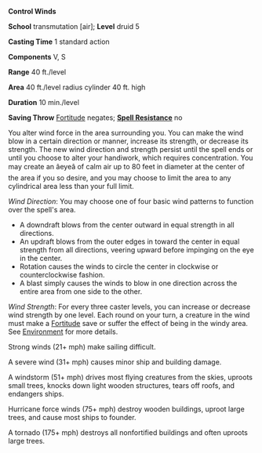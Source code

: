  **Control Winds**

**School** transmutation [air]; **Level** druid 5

**Casting Time** 1 standard action

**Components** V, S

**Range** 40 ft./level

**Area** 40 ft./level radius cylinder 40 ft. high

**Duration** 10 min./level

**Saving Throw** [Fortitude](../combat.html#_fortitude) negates; **[Spell Resistance](../glossary.html#_spell-resistance)** no

You alter wind force in the area surrounding you. You can make the wind blow in a certain direction or manner, increase its strength, or decrease its strength. The new wind direction and strength persist until the spell ends or until you choose to alter your handiwork, which requires concentration. You may create an âeyeâ of calm air up to 80 feet in diameter at the center of the area if you so desire, and you may choose to limit the area to any cylindrical area less than your full limit.

_Wind Direction_: You may choose one of four basic wind patterns to function over the spell's area.

- A downdraft blows from the center outward in equal strength in all directions.
- An updraft blows from the outer edges in toward the center in equal strength from all directions, veering upward before impinging on the eye in the center.
- Rotation causes the winds to circle the center in clockwise or counterclockwise fashion.
- A blast simply causes the winds to blow in one direction across the entire area from one side to the other.

_Wind Strength_: For every three caster levels, you can increase or decrease wind strength by one level. Each round on your turn, a creature in the wind must make a [Fortitude](../combat.html#_fortitude) save or suffer the effect of being in the windy area. See [Environment](../environment.html) for more details.

Strong winds (21+ mph) make sailing difficult.

A severe wind (31+ mph) causes minor ship and building damage.

A windstorm (51+ mph) drives most flying creatures from the skies, uproots small trees, knocks down light wooden structures, tears off roofs, and endangers ships.

Hurricane force winds (75+ mph) destroy wooden buildings, uproot large trees, and cause most ships to founder.

A tornado (175+ mph) destroys all nonfortified buildings and often uproots large trees.

